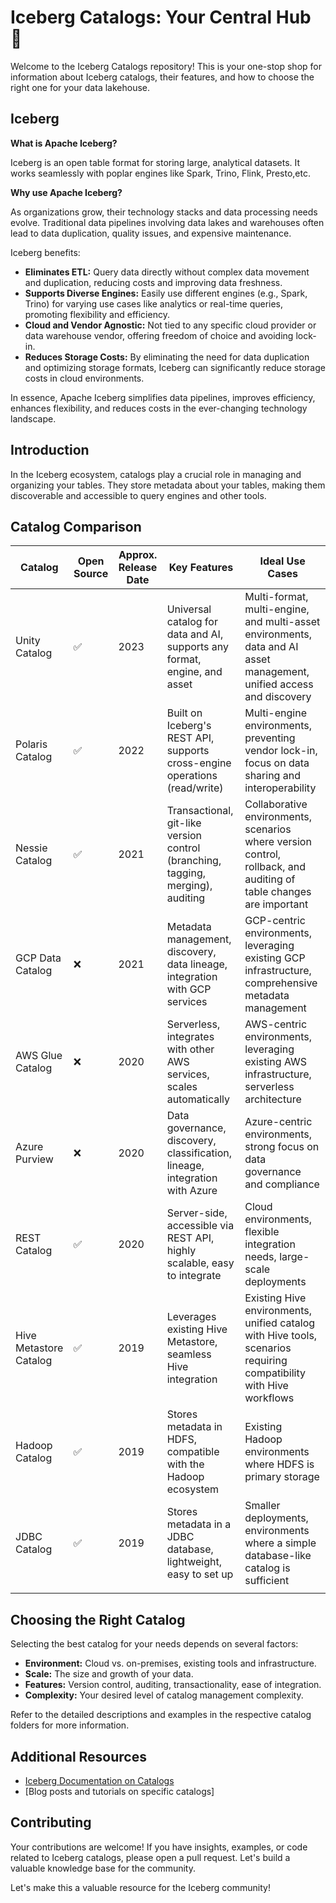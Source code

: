 # Iceberg Catalogs: Your Central Hub 🧊

Welcome to the Iceberg Catalogs repository! This is your one-stop shop for information about Iceberg catalogs, their features, and how to choose the right one for your data lakehouse.

## Iceberg 

**What is Apache Iceberg?**

Iceberg is an open table format for storing large, analytical datasets. It works seamlessly with poplar engines like Spark, Trino, Flink, Presto,etc.

**Why use Apache Iceberg?**

As organizations grow, their technology stacks and data processing needs evolve. Traditional data pipelines involving data lakes and warehouses often lead to data duplication, quality issues, and expensive maintenance.

Iceberg benefits:

- **Eliminates ETL:** Query data directly without complex data movement and duplication, reducing costs and improving data freshness.
- **Supports Diverse Engines:** Easily use different engines (e.g., Spark, Trino) for varying use cases like analytics or real-time queries, promoting flexibility and efficiency.
- **Cloud and Vendor Agnostic:** Not tied to any specific cloud provider or data warehouse vendor, offering freedom of choice and avoiding lock-in.
- **Reduces Storage Costs:** By eliminating the need for data duplication and optimizing storage formats, Iceberg can significantly reduce storage costs in cloud environments.

In essence, Apache Iceberg simplifies data pipelines, improves efficiency, enhances flexibility, and reduces costs in the ever-changing technology landscape.



## Introduction

In the Iceberg ecosystem, catalogs play a crucial role in managing and organizing your tables. They store metadata about your tables, making them discoverable and accessible to query engines and other tools.


## Catalog Comparison

| Catalog             | Open Source | Approx. Release Date | Key Features                                                              | Ideal Use Cases                                                                                                                                                                                               |
| ------------------- | ----------- | -------------------- | ---------------------------------------------------------------------------- | -------------------------------------------------------------------------------------------------------------------------------------------------------------------------------------------------------------- |
| Unity Catalog      | ✅          | 2023                | Universal catalog for data and AI, supports any format, engine, and asset     | Multi-format, multi-engine, and multi-asset environments, data and AI asset management, unified access and discovery              |
| Polaris Catalog     | ✅          | 2022                | Built on Iceberg's REST API, supports cross-engine operations (read/write)   | Multi-engine environments, preventing vendor lock-in, focus on data sharing and interoperability                                                                                                              |
| Nessie Catalog       | ✅          | 2021                | Transactional, git-like version control (branching, tagging, merging), auditing | Collaborative environments, scenarios where version control, rollback, and auditing of table changes are important                                                                                          |
| GCP Data Catalog    | ❌          | 2021                | Metadata management, discovery, data lineage, integration with GCP services    | GCP-centric environments, leveraging existing GCP infrastructure, comprehensive metadata management                                                                                                          |
| AWS Glue Catalog     | ❌          | 2020                | Serverless, integrates with other AWS services, scales automatically          | AWS-centric environments, leveraging existing AWS infrastructure, serverless architecture                                                                                                                        |
| Azure Purview        | ❌          | 2020                | Data governance, discovery, classification, lineage, integration with Azure   | Azure-centric environments, strong focus on data governance and compliance                                                                                                                                     |
| REST Catalog        | ✅          | 2020                | Server-side, accessible via REST API, highly scalable, easy to integrate     | Cloud environments, flexible integration needs, large-scale deployments                                                                                                                                       |
| Hive Metastore Catalog | ✅          | 2019                | Leverages existing Hive Metastore, seamless Hive integration                   | Existing Hive environments, unified catalog with Hive tools, scenarios requiring compatibility with Hive workflows                                                                                           |
| Hadoop Catalog       | ✅          | 2019                | Stores metadata in HDFS, compatible with the Hadoop ecosystem                  | Existing Hadoop environments where HDFS is primary storage                                                                                                                                                 |
| JDBC Catalog        | ✅          | 2019                | Stores metadata in a JDBC database, lightweight, easy to set up             | Smaller deployments, environments where a simple database-like catalog is sufficient                                                                                                                          |
                                                                                              |

## Choosing the Right Catalog

Selecting the best catalog for your needs depends on several factors:

*   **Environment:** Cloud vs. on-premises, existing tools and infrastructure.
*   **Scale:** The size and growth of your data.
*   **Features:** Version control, auditing, transactionality, ease of integration.
*   **Complexity:** Your desired level of catalog management complexity.

Refer to the detailed descriptions and examples in the respective catalog folders for more information.

## Additional Resources

*   [Iceberg Documentation on Catalogs](https://iceberg.apache.org/concepts/catalog/)
*   [Blog posts and tutorials on specific catalogs]
  
## Contributing

Your contributions are welcome! If you have insights, examples, or code related to Iceberg catalogs, please open a pull request. Let's build a valuable knowledge base for the community.

Let's make this a valuable resource for the Iceberg community!

